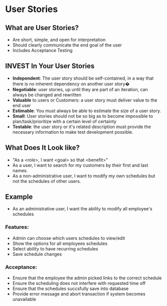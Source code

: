# User Stories

## What are User Stories?
- Are short, simple, and open for interpretation
- Should clearly communicate the end goal of the user
- Includes Acceptance Testing

## INVEST In Your User Stories
- **Independent**: The user story should be self-contained, in a way that there is no inherent dependency on another user story�
- **Negotiable**: user stories, up until they are part of an iteration, can always be changed and rewritten
- **Valuable** to users or Customers: a user story must deliver value to the end user
- **Estimable**: You must always be able to estimate the size of a user story.
- **Small**: User stories should not be so big as to become impossible to plan/task/prioritize  with a certain level of certainty
- **Testable**: the user story or it's related description must provide the necessary information to make test development possible. 

## What Does It Look like?
- "As a \<role>, I want \<goal> so that \<benefit>" 
- As a user, I want to search for my customers by their first and last names. 
- As a non-administrative user, I want to modify my own schedules but not the schedules of other users. 

## Example
- As an administrative user, I want the ability to modify all employee's schedules 

### Features:
- Admin can choose which users schedules to view/edit
- Show the options for all employees schedules
- Select ability to have recurring schedules
- Save schedule changes

### Acceptance:
- Ensure that the employee the admin picked links to the correct schedule
- Ensure the scheduling does not interfere with requested time off
- Ensure that the schedules succsfully save into database
- Provide error message and abort transaction if system becomes unavailable
